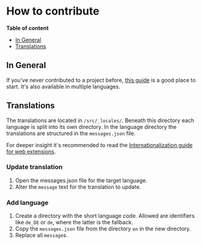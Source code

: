 # How to contribute

**Table of content**
* [In General](#in-general)
* [Translations](#translations)

## In General

If you've never contributed to a project before, [this guide](https://github.com/firstcontributions/first-contributions/blob/master/README.md) is a good place to start. It's also available in multiple languages.

## Translations

The translations are located in `/src/_locales/`. Beneath this directory each language is split into its own directory. In the language directory the translations are structured in the `messages.json` file.

For deeper insight it's recommended to read the [Internationalization guide for web extensions](https://developer.mozilla.org/en-US/docs/Mozilla/Add-ons/WebExtensions/Internationalization).

### Update translation

1. Open the messages.json file for the target language.
1. Alter the `message` text for the translation to update.

### Add language

1. Create a directory with the short language code. Allowed are identifiers like `de_DE` or `de`, where the latter is the fallback.
1. Copy the `messages.json` file from the directory `en` in the new directory.
1. Replace all `message`s.
